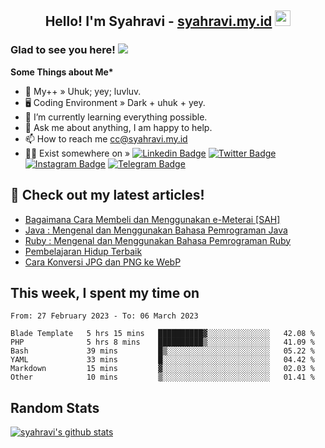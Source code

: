 <h2 align="center">Hello! I'm Syahravi - <a href="https://syahravi.my.id/" target="_blank">syahravi.my.id</a> <img src="https://media.giphy.com/media/hvRJCLFzcasrR4ia7z/giphy.gif" width="25px"></h2>

### Glad to see you here! ![](https://visitor-badge.glitch.me/badge?page_id=syahravi.syahravi)

<b> Some Things about Me*</b>
- 💬 My++ » Uhuk; yey; luvluv.
- 🖥️ Coding Environment » Dark + uhuk + yey.
- 🌱 I’m currently learning everything possible.
- 👀 Ask me about anything, I am happy to help.
- 📫 How to reach me cc@syahravi.my.id
- 👨‍💻 Exist somewhere on »
[![Linkedin Badge](https://img.shields.io/badge/-LinkedIn-0e76a8?style=flat-square&logo=Linkedin&logoColor=white)](https://linkedin.com/in/syahravi/)
[![Twitter Badge](https://img.shields.io/badge/-Twitter-00acee?style=flat-square&logo=Twitter&logoColor=white)](https://twitter.com/syahravi_id/)
[![Instagram Badge](https://img.shields.io/badge/-Instagram-e4405f?style=flat-square&logo=Instagram&logoColor=white)](https://instagram.com/syahravi.id)
[![Telegram Badge](https://img.shields.io/badge/-Telegram-0088cc?style=flat-square&logo=Telegram&logoColor=white)](https://t.me/syahravi.id)
## 📝 Check out my latest articles!
<!-- BLOG-POST-LIST:START -->
- [Bagaimana Cara Membeli dan Menggunakan e-Meterai [SAH]](https://syahravi.my.id/bagaimana-cara-membeli-dan-menggunakan-e-meterai/)
- [Java : Mengenal dan Menggunakan Bahasa Pemrograman Java](https://syahravi.my.id/java-intro/)
- [Ruby : Mengenal dan Menggunakan Bahasa Pemrograman Ruby](https://syahravi.my.id/ruby-intro/)
- [Pembelajaran Hidup Terbaik](https://syahravi.my.id/pembelajaran-hidup-terbaik/)
- [Cara Konversi JPG dan PNG ke WebP](https://syahravi.my.id/konversi-jpg-dan-png-ke-webp/)
<!-- BLOG-POST-LIST:END -->

## This week, I spent my time on
<!--START_SECTION:waka-->

```text
From: 27 February 2023 - To: 06 March 2023

Blade Template   5 hrs 15 mins   ██████████▓░░░░░░░░░░░░░░   42.08 %
PHP              5 hrs 8 mins    ██████████▒░░░░░░░░░░░░░░   41.09 %
Bash             39 mins         █▒░░░░░░░░░░░░░░░░░░░░░░░   05.22 %
YAML             33 mins         █░░░░░░░░░░░░░░░░░░░░░░░░   04.42 %
Markdown         15 mins         ▓░░░░░░░░░░░░░░░░░░░░░░░░   02.03 %
Other            10 mins         ▒░░░░░░░░░░░░░░░░░░░░░░░░   01.41 %
```

<!--END_SECTION:waka-->

## Random Stats
[![syahravi's github stats](https://github-readme-stats.vercel.app/api?username=syahravi&show_icons=true&theme=synthwave)](https://github.com/syahravi/)
